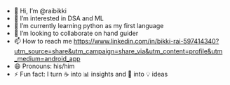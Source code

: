 - 👋 Hi, I’m @raibikki
- 👀 I’m interested in DSA and ML
- 🌱 I’m currently learning python as my first language 
- 💞️ I’m looking to collaborate on hand guider
- 📫 How to reach me https://www.linkedin.com/in/bikki-rai-597414340?utm_source=share&utm_campaign=share_via&utm_content=profile&utm_medium=android_app
- 😄 Pronouns: his/him
- ⚡ Fun fact: I turn ☕ into 📊 insights and 🧠 into 💡 ideas

